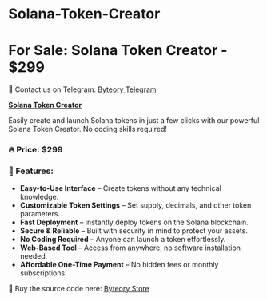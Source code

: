 # Solana-Token-Creator

# For Sale: Solana Token Creator - $299

💬 Contact us on Telegram: [Byteory Telegram](t.me/byteory)

**[Solana Token Creator](https://solana-token-creator.byteory.com/)**

Easily create and launch Solana tokens in just a few clicks with our powerful Solana Token Creator. No coding skills required!

### 🔥 Price: **$299**

### 🚀 Features:
- **Easy-to-Use Interface** – Create tokens without any technical knowledge.
- **Customizable Token Settings** – Set supply, decimals, and other token parameters.
- **Fast Deployment** – Instantly deploy tokens on the Solana blockchain.
- **Secure & Reliable** – Built with security in mind to protect your assets.
- **No Coding Required** – Anyone can launch a token effortlessly.
- **Web-Based Tool** – Access from anywhere, no software installation needed.
- **Affordable One-Time Payment** – No hidden fees or monthly subscriptions.

📌 Buy the source code here: [Byteory Store](https://byteory.com/source-code/solana-token-creator/)

